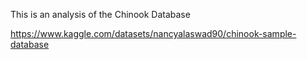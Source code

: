 This is an analysis of the Chinook Database

https://www.kaggle.com/datasets/nancyalaswad90/chinook-sample-database
